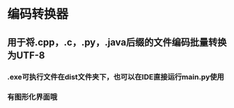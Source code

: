 # 编码转换器
## 用于将.cpp，.c，.py，.java后缀的文件编码批量转换为UTF-8
### .exe可执行文件在dist文件夹下，也可以在IDE直接运行main.py使用
### 有图形化界面哦
